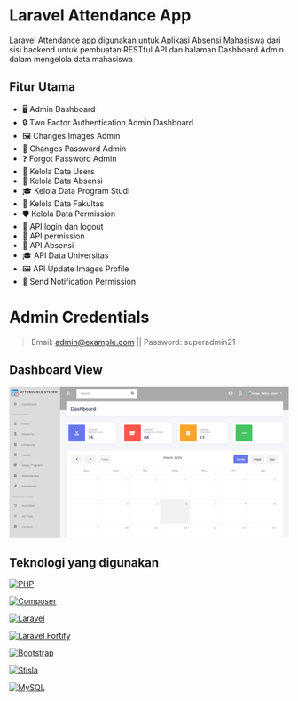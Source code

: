 # Laravel Attendance App

Laravel Attendance app digunakan untuk Aplikasi Absensi Mahasiswa dari sisi backend untuk pembuatan RESTful API dan halaman Dashboard Admin dalam mengelola data mahasiswa

## Fitur Utama

-   🖥️ Admin Dashboard
-   🔒 Two Factor Authentication Admin Dashboard
-   🖼️ Changes Images Admin
-   🔑 Changes Password Admin
-   ❓ Forgot Password Admin
-   👥 Kelola Data Users
-   📅 Kelola Data Absensi
-   🎓 Kelola Data Program Studi
-   🏢 Kelola Data Fakultas
-   🛡️ Kelola Data Permission
-   🔐 API login dan logout
-   🔑 API permission
-   📅 API Absensi
-   🎓 API Data Universitas
-   🖼️ API Update Images Profile
-   📩 Send Notification Permission

# Admin Credentials

> Email: admin@example.com || Password: superadmin21

## Dashboard View

![Triangle POS](public/img/ss_dashboard.png)

## Teknologi yang digunakan

[![PHP](https://img.shields.io/badge/PHP-777BB4?style=for-the-badge&logo=php&logoColor=white)](https://www.php.net/)

[![Composer](https://img.shields.io/badge/Composer-885630?style=for-the-badge&logo=composer&logoColor=white)](https://getcomposer.org/)

[![Laravel](https://img.shields.io/badge/Laravel-FF2D20?style=for-the-badge&logo=laravel&logoColor=white)](https://laravel.com/)

[![Laravel Fortify](https://img.shields.io/badge/Laravel_Fortify-FF2D20?style=for-the-badge&logo=laravel&logoColor=white)](https://laravel.com/docs/11.x/fortify)

[![Bootstrap](https://img.shields.io/badge/Bootstrap-563D7C?style=for-the-badge&logo=bootstrap&logoColor=white)](https://getbootstrap.com/)

[![Stisla](https://img.shields.io/badge/Stisla-0095E8?style=for-the-badge&logoColor=white)](https://getstisla.com/)

[![MySQL](https://img.shields.io/badge/MySQL-4479A1?style=for-the-badge&logo=mysql&logoColor=white)](https://www.mysql.com/)
